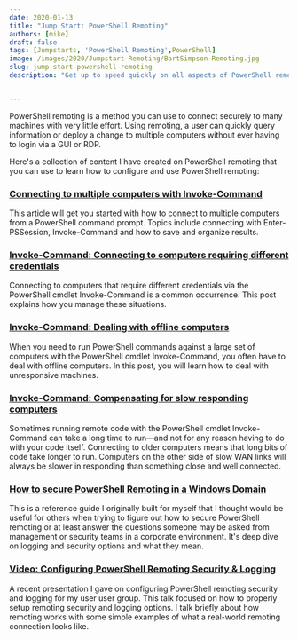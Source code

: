 ```yaml
---
date: 2020-01-13
title: "Jump Start: PowerShell Remoting"
authors: [mike]
draft: false
tags: [Jumpstarts, 'PowerShell Remoting',PowerShell]
image: /images/2020/Jumpstart-Remoting/BartSimpson-Remoting.jpg
slug: jump-start-powershell-remoting
description: "Get up to speed quickly on all aspects of PowerShell remoting, logging and security with easy to follow articles and guides"


---
```


PowerShell remoting is a method you can use to connect securely to many machines with very little effort. Using remoting, a user can quickly query information or deploy a change to multiple computers without ever having to login via a GUI or RDP.

Here's a collection of content I have created on PowerShell remoting that you can use to learn how to configure and use PowerShell remoting:
<br>

### [Connecting to multiple computers with Invoke-Command](https://www.commandline.ninja/connecting-to-multiple-computers-with-invoke-command/)

This article will get you started with how to connect to multiple computers from a PowerShell command prompt. Topics include connecting with Enter-PSSession, Invoke-Command and how to save and organize results.
<br>

### [Invoke-Command: Connecting to computers requiring different credentials](https://4sysops.com/archives/invoke-command-connecting-to-computers-requiring-different-credentials/)

Connecting to computers that require different credentials via the PowerShell cmdlet Invoke-Command is a common occurrence. This post explains how you manage these situations.
<br>

### [Invoke-Command: Dealing with offline computers](https://4sysops.com/archives/invoke-command-dealing-with-offline-computers/)

When you need to run PowerShell commands against a large set of computers with the PowerShell cmdlet Invoke-Command, you often have to deal with offline computers. In this post, you will learn how to deal with unresponsive machines.
<br>

### [Invoke-Command: Compensating for slow responding computers](https://4sysops.com/archives/invoke-command-compensating-for-slow-responding-computers/)

Sometimes running remote code with the PowerShell cmdlet Invoke-Command can take a long time to run—and not for any reason having to do with your code itself. Connecting to older computers means that long bits of code take longer to run. Computers on the other side of slow WAN links will always be slower in responding than something close and well connected.
<br>

### [How to secure PowerShell Remoting in a Windows Domain](https://www.commandline.ninja/securing-powershell/)

This is a reference guide I originally built for myself that I thought would be useful for others when trying to figure out how to secure PowerShell remoting or at least answer the questions someone may be asked from management or security teams in a corporate environment. It's deep dive on logging and security options and what they mean.
<br>

### [Video: Configuring PowerShell Remoting Security & Logging](https://www.commandline.ninja/psremoting-video/)

A recent presentation I gave on configuring PowerShell remoting security and logging for my user user group. This talk focused on how to properly setup remoting security and logging options. I talk briefly about how remoting works with some simple examples of what a real-world remoting connection looks like.
